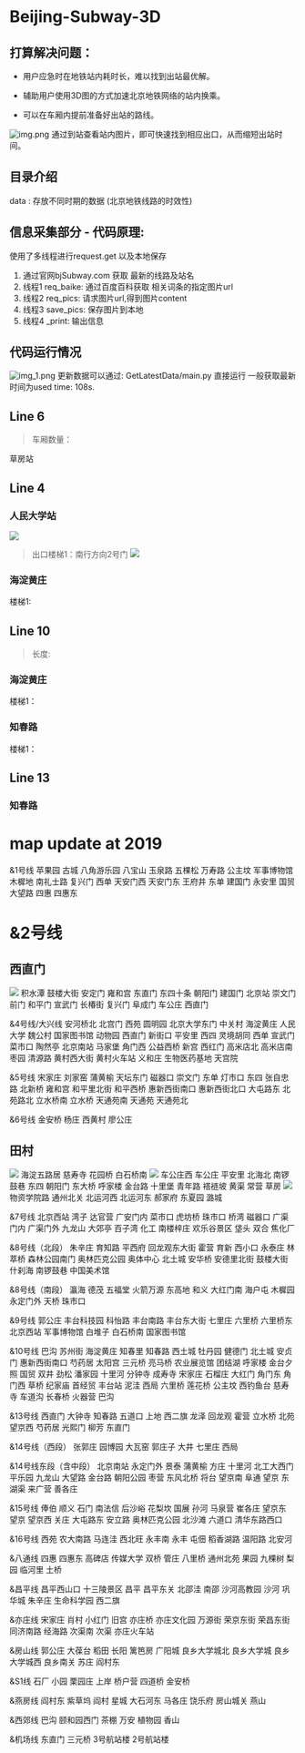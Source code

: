 # Beijing-Subway-3D
## 打算解决问题：
- 用户应急时在地铁站内耗时长，难以找到出站最优解。

- 辅助用户使用3D图的方式加速北京地铁网络的站内换乘。
- 可以在车厢内提前准备好出站的路线。

![img.png](README_md_files/img.png)
通过到站查看站内图片，即可快速找到相应出口，从而缩短出站时间。

## 目录介绍
data : 存放不同时期的数据 (北京地铁线路的时效性)

## 信息采集部分 - 代码原理:
使用了多线程进行request.get 以及本地保存
1. 通过官网bjSubway.com 获取 最新的线路及站名
2. 线程1 req_baike: 通过百度百科获取 相关词条的指定图片url
3. 线程2 req_pics: 请求图片url,得到图片content
4. 线程3 save_pics: 保存图片到本地
5. 线程4 _print: 输出信息

## 代码运行情况
![img_1.png](README_md_files/img_1.png)
更新数据可以通过:
GetLatestData/main.py 直接运行
一般获取最新时间为used time: 108s.
## Line 6
> 车厢数量：
> 
草房站

## Line 4

### 人民大学站 
![](README_md_files/567e92f0-072a-11ed-9cf9-7b37208d64b0.jpeg?v=1&type=image)
> 出口楼梯1：南行方向2号门
> ![](README_md_files/1abb5960-072a-11ed-9cf9-7b37208d64b0.jpeg?v=1&type=image)

### 海淀黄庄
楼梯1: 

## Line 10
> 长度:

### 海淀黄庄
楼梯1：

### 知春路
楼梯1：

## Line 13

### 知春路

# map update at 2019
&1号线
苹果园
古城
八角游乐园
八宝山
玉泉路
五棵松
万寿路
公主坟
军事博物馆
木樨地
南礼士路
复兴门
西单
天安门西
天安门东
王府井
东单
建国门
永安里
国贸
大望路
四惠
四惠东

# &2号线
## 西直门
![](./Line2/西直门站3D.png?v=1&type=image)
积水潭
鼓楼大街
安定门
雍和宫
东直门
东四十条
朝阳门
建国门
北京站
崇文门
前门
和平门
宣武门
长椿街
复兴门
阜成门
车公庄
西直门

&4号线/大兴线
安河桥北
北宫门
西苑
圆明园
北京大学东门
中关村
海淀黄庄
人民大学
魏公村
国家图书馆
动物园
西直门
新街口
平安里
西四
灵境胡同
西单
宣武门
菜市口
陶然亭
北京南站
马家堡
角门西
公益西桥
新宫
西红门
高米店北
高米店南
枣园
清源路
黄村西大街
黄村火车站
义和庄
生物医药基地
天宫院

&5号线
宋家庄
刘家窑
蒲黄榆
天坛东门
磁器口
崇文门
东单
灯市口
东四
张自忠路
北新桥
雍和宫
和平里北街
和平西桥
惠新西街南口
惠新西街北口
大屯路东
北苑路北
立水桥南
立水桥
天通苑南
天通苑
天通苑北

&6号线
金安桥
杨庄
西黄村
廖公庄
## 田村
![](./Line6/田村站.jpg?v=1&type=image)
海淀五路居
慈寿寺
花园桥
白石桥南
![](./Line6/白石桥南站.jpg?v=1&type=image)
车公庄西
车公庄
平安里
北海北
南锣鼓巷
东四
朝阳门
东大桥
呼家楼
金台路
十里堡
青年路
褡裢坡
黄渠
常营
草房
![](./Line6/草房站.jpg?v=1&type=image)
物资学院路
通州北关
北运河西
北运河东
郝家府
东夏园
潞城

&7号线
北京西站
湾子
达官营
广安门内
菜市口
虎坊桥
珠市口
桥湾
磁器口
广渠门内
广渠门外
九龙山
大郊亭
百子湾
化工
南楼梓庄
欢乐谷景区
垡头
双合
焦化厂

&8号线（北段）
朱辛庄
育知路
平西府
回龙观东大街
霍营
育新
西小口
永泰庄
林萃桥
森林公园南门
奥林匹克公园
奥体中心
北土城
安华桥
安德里北街
鼓楼大街
什刹海
南锣鼓巷
中国美术馆

&8号线（南段）
瀛海
德茂
五福堂
火箭万源
东高地
和义
大红门南
海户屯
木樨园
永定门外
天桥
珠市口

&9号线
郭公庄
丰台科技园
科怡路
丰台南路
丰台东大街
七里庄
六里桥
六里桥东
北京西站
军事博物馆
白堆子
白石桥南
国家图书馆

&10号线
巴沟
苏州街
海淀黄庄
知春里
知春路
西土城
牡丹园
健德门
北土城
安贞门
惠新西街南口
芍药居
太阳宫
三元桥
亮马桥
农业展览馆
团结湖
呼家楼
金台夕照
国贸
双井
劲松
潘家园
十里河
分钟寺
成寿寺
宋家庄
石榴庄
大红门
角门东
角门西
草桥
纪家庙
首经贸
丰台站
泥洼
西局
六里桥
莲花桥
公主坟
西钓鱼台
慈寿寺
车道沟
长春桥
火器营
巴沟

&13号线
西直门
大钟寺
知春路
五道口
上地
西二旗
龙泽
回龙观
霍营
立水桥
北苑
望京西
芍药居
光熙门
柳芳
东直门

&14号线（西段）
张郭庄
园博园
大瓦窑
郭庄子
大井
七里庄
西局

&14号线东段（含中段）
北京南站
永定门外
景泰
蒲黄榆
方庄
十里河
北工大西门
平乐园
九龙山
大望路
金台路
朝阳公园
枣营
东风北桥
将台
望京南
阜通
望京
东湖渠
来广营
善各庄

&15号线
俸伯
顺义
石门
南法信
后沙峪
花梨坎
国展
孙河
马泉营
崔各庄
望京东
望京
望京西
关庄
大屯路东
安立路
奥林匹克公园
北沙滩
六道口
清华东路西口

&16号线
西苑
农大南路
马连洼
西北旺
永丰南
永丰
屯佃
稻香湖路
温阳路
北安河

&八通线
四惠
四惠东
高碑店
传媒大学
双桥
管庄
八里桥
通州北苑
果园
九棵树
梨园
临河里
土桥

&昌平线
昌平西山口
十三陵景区
昌平
昌平东关
北邵洼
南邵
沙河高教园
沙河
巩华城
朱辛庄
生命科学园
西二旗

&亦庄线
宋家庄
肖村
小红门
旧宫
亦庄桥
亦庄文化园
万源街
荣京东街
荣昌东街
同济南路
经海路
次渠南
次渠
亦庄火车站

&房山线
郭公庄
大葆台
稻田
长阳
篱笆房
广阳城
良乡大学城北
良乡大学城
良乡大学城西
良乡南关
苏庄
阎村东

&S1线
石厂
小园
栗园庄
上岸
桥户营
四道桥
金安桥

&燕房线
阎村东
紫草坞
阎村
星城
大石河东
马各庄
饶乐府
房山城关
燕山

&西郊线
巴沟
颐和园西门
茶棚
万安
植物园
香山

&机场线
东直门
三元桥
3号航站楼
2号航站楼


